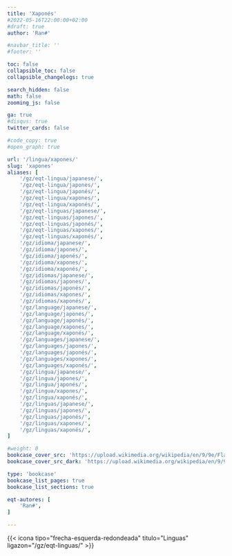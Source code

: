 ```yaml
---
title: 'Xaponés'
#2022-05-16T22:00:00+02:00
#draft: true
author: 'Ran#'

#navbar_title: ''
#footer: ''

toc: false
collapsible_toc: false
collapsible_changelogs: true

search_hidden: false
math: false
zooming_js: false

ga: true
#disqus: true
twitter_cards: false

#code_copy: true
#open_graph: true

url: '/lingua/xapones/'
slug: 'xapones'
aliases: [
    '/gz/eqt-lingua/japanese/',
    '/gz/eqt-lingua/japones/',
    '/gz/eqt-lingua/japonés/',
    '/gz/eqt-lingua/xapones/',
    '/gz/eqt-lingua/xaponés/',
    '/gz/eqt-linguas/japanese/',
    '/gz/eqt-linguas/japones/',
    '/gz/eqt-linguas/japonés/',
    '/gz/eqt-linguas/xapones/',
    '/gz/eqt-linguas/xaponés/',
    '/gz/idioma/japanese/',
    '/gz/idioma/japones/',
    '/gz/idioma/japonés/',
    '/gz/idioma/xapones/',
    '/gz/idioma/xaponés/',
    '/gz/idiomas/japanese/',
    '/gz/idiomas/japones/',
    '/gz/idiomas/japonés/',
    '/gz/idiomas/xapones/',
    '/gz/idiomas/xaponés/',
    '/gz/language/japanese/',
    '/gz/language/japones/',
    '/gz/language/japonés/',
    '/gz/language/xapones/',
    '/gz/language/xaponés/',
    '/gz/languages/japanese/',
    '/gz/languages/japones/',
    '/gz/languages/japonés/',
    '/gz/languages/xapones/',
    '/gz/languages/xaponés/',
    '/gz/lingua/japanese/',
    '/gz/lingua/japones/',
    '/gz/lingua/japonés/',
    '/gz/lingua/xapones/',
    '/gz/lingua/xaponés/',
    '/gz/linguas/japanese/',
    '/gz/linguas/japones/',
    '/gz/linguas/japonés/',
    '/gz/linguas/xapones/',
    '/gz/linguas/xaponés/',
]

#weight: 0
bookcase_cover_src: 'https://upload.wikimedia.org/wikipedia/en/9/9e/Flag_of_Japan.svg'
bookcase_cover_src_dark: 'https://upload.wikimedia.org/wikipedia/en/9/9e/Flag_of_Japan.svg'

type: 'bookcase'
bookcase_list_pages: true
bookcase_list_sections: true

eqt-autores: [
    'Ran#',
]

---
```


{{< icona tipo="frecha-esquerda-redondeada" titulo="Linguas" ligazon="/gz/eqt-linguas/" >}}
